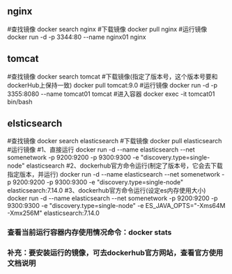 ## nginx
#查找镜像
docker search nginx
#下载镜像
docker pull nginx
#运行镜像
docker run -d -p 3344:80 --name nginx01 nginx


## tomcat
#查找镜像
docker search tomcat
#下载镜像(指定了版本号，这个版本号要和dockerHub上保持一致)
docker pull tomcat:9.0
#运行镜像
docker run -d -p 3355:8080 --name tomcat01 tomcat
#进入容器
docker exec -it tomcat01 bin/bash

## elsticsearch
#查找镜像
docker search elasticsearch
#下载镜像
docker pull elasticsearch
#运行镜像
   #1、直接运行
   docker run -d --name elasticsearch --net somenetwork -p 9200:9200 -p 9300:9300 -e 
   "discovery.type=single-node" elasticsearch
   #2、dockerhub官方命令运行(制定了版本号，它会去下载指定版本，并运行)
   docker run -d --name elasticsearch --net somenetwork -p 9200:9200 -p 9300:9300 -e "discovery.type=single-node" elasticsearch:7.14.0
   #3、dockerhub官方命令运行(设定es内存使用大小)
   docker run -d --name elasticsearch --net somenetwork -p 9200:9200 -p 9300:9300 -e "discovery.type=single-node" -e ES_JAVA_OPTS="-Xms64M -Xmx256M" elasticsearch:7.14.0
   
  
 ### 查看当前运行容器内存使用情况命令：docker stats
 
 
 ### 补充：要安装运行的镜像，可去dockerhub官方网站，查看官方使用文档说明
 

